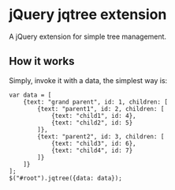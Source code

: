 # jQuery jqtree extension
A jQuery extension for simple tree management.

## How it works
Simply, invoke it with a data, the simplest way is:
```
var data = [
    {text: "grand parent", id: 1, children: [
        {text: "parent1", id: 2, children: [
            {text: "child1", id: 4},
            {text: "child2", id: 5}
        ]},
        {text: "parent2", id: 3, children: [
            {text: "child3", id: 6},
            {text: "child4", id: 7}
        ]}
    ]}
];
$("#root").jqtree({data: data});
```
